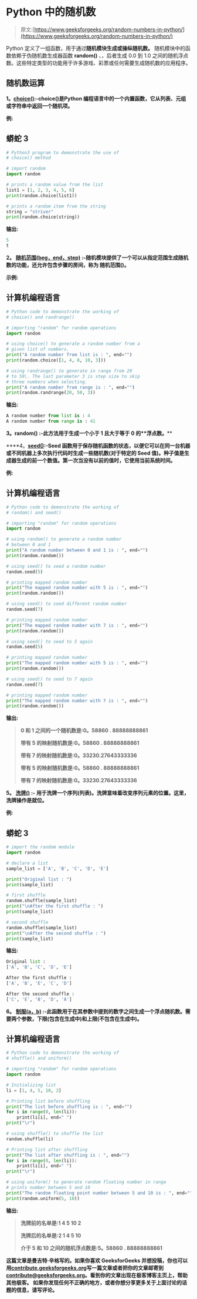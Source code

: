 # Python 中的随机数

> 原文:[https://www.geeksforgeeks.org/random-numbers-in-python/](https://www.geeksforgeeks.org/random-numbers-in-python/)

Python 定义了一组函数，用于通过**随机模块生成或操纵随机数。** 随机模块中的函数依赖于伪随机数生成器函数 **random()** 、，后者生成 0.0 到 1.0 之间的随机浮点数。这些特定类型的功能用于许多游戏、彩票或任何需要生成随机数的应用程序。

## 随机数运算

**1。**[**choice()**](https://www.geeksforgeeks.org/python-numbers-choice-function/)**:-choice()是Python 编程语言中的一个内置函数，它从列表、元组或字符串中返回一个随机项。**

****例:****

## **蟒蛇 3**

```py
# Python3 program to demonstrate the use of
# choice() method

# import random
import random

# prints a random value from the list
list1 = [1, 2, 3, 4, 5, 6]
print(random.choice(list1))

# prints a random item from the string
string = "striver"
print(random.choice(string))
```

****输出:****

```py
5
t
```

****2。** [**随机范围(beg，end，step)**](https://www.geeksforgeeks.org/randrange-in-python/) :-随机模块提供了一个可以从指定范围生成随机数的功能，还允许包含步骤的房间，称为 **随机范围()。****

****示例:****

## **计算机编程语言**

```py
# Python code to demonstrate the working of
# choice() and randrange()

# importing "random" for random operations
import random

# using choice() to generate a random number from a
# given list of numbers.
print("A random number from list is : ", end="")
print(random.choice([1, 4, 8, 10, 3]))

# using randrange() to generate in range from 20
# to 50\. The last parameter 3 is step size to skip
# three numbers when selecting.
print("A random number from range is : ", end="")
print(random.randrange(20, 50, 3))
```

****输出:****

```py
A random number from list is : 4
A random number from range is : 41
```

****3。random()** :-此方法用于生成一个小于 1 且大于等于 0 的**浮点数。****

****4。**[**seed()**](https://www.geeksforgeeks.org/random-seed-in-python/):-Seed 函数用于保存随机函数的状态，以便它可以在同一台机器或不同机器上多次执行代码时生成一些随机数(对于特定的 Seed 值)。种子值是生成器生成的前一个数值。第一次当没有以前的值时，它使用当前系统时间。**

****例:****

## **计算机编程语言**

```py
# Python code to demonstrate the working of
# random() and seed()

# importing "random" for random operations
import random

# using random() to generate a random number
# between 0 and 1
print("A random number between 0 and 1 is : ", end="")
print(random.random())

# using seed() to seed a random number
random.seed(5)

# printing mapped random number
print("The mapped random number with 5 is : ", end="")
print(random.random())

# using seed() to seed different random number
random.seed(7)

# printing mapped random number
print("The mapped random number with 7 is : ", end="")
print(random.random())

# using seed() to seed to 5 again
random.seed(5)

# printing mapped random number
print("The mapped random number with 5 is : ", end="")
print(random.random())

# using seed() to seed to 7 again
random.seed(7)

# printing mapped random number
print("The mapped random number with 7 is : ", end="")
print(random.random())
```

****输出:****

> **0 和 1 之间的一个随机数是:0。58860 . 88888888861**
> 
> **带有 5 的映射随机数是:0。58860 . 88888888861**
> 
> **带有 7 的映射随机数是:0。33230.27643333336**
> 
> **带有 5 的映射随机数是:0。58860 . 88888888861**
> 
> **带有 7 的映射随机数是:0。33230.27643333336**

****5。** [**洗牌()**](https://www.geeksforgeeks.org/random-shuffle-function-in-python/) :- 用于洗牌一个序列(列表)。洗牌意味着改变序列元素的位置。这里，洗牌操作是就位。**

****例:****

## **蟒蛇 3**

```py
# import the random module
import random

# declare a list
sample_list = ['A', 'B', 'C', 'D', 'E']

print("Original list : ")
print(sample_list)

# first shuffle
random.shuffle(sample_list)
print("\nAfter the first shuffle : ")
print(sample_list)

# second shuffle
random.shuffle(sample_list)
print("\nAfter the second shuffle : ")
print(sample_list)
```

****输出:****

```py
Original list : 
['A', 'B', 'C', 'D', 'E']

After the first shuffle : 
['A', 'B', 'E', 'C', 'D']

After the second shuffle : 
['C', 'E', 'B', 'D', 'A']
```

****6。** [**制服(a，b)**](https://www.geeksforgeeks.org/python-number-uniform-method/) :-此函数用于在其参数中提到的数字之间生成一个**浮点随机数。**需要两个参数，下限(包含在生成中)和上限(不包含在生成中)。****** 

## **计算机编程语言**

```py
# Python code to demonstrate the working of
# shuffle() and uniform()

# importing "random" for random operations
import random

# Initializing list
li = [1, 4, 5, 10, 2]

# Printing list before shuffling
print("The list before shuffling is : ", end="")
for i in range(0, len(li)):
    print(li[i], end=" ")
print("\r")

# using shuffle() to shuffle the list
random.shuffle(li)

# Printing list after shuffling
print("The list after shuffling is : ", end="")
for i in range(0, len(li)):
    print(li[i], end=" ")
print("\r")

# using uniform() to generate random floating number in range
# prints number between 5 and 10
print("The random floating point number between 5 and 10 is : ", end="")
print(random.uniform(5, 10))
```

****输出:****

> **洗牌前的名单是:1 4 5 10 2**
> 
> **洗牌后的名单是:2 1 4 5 10**
> 
> **介于 5 和 10 之间的随机浮点数是:5。58860 . 88888888861**

**这篇文章是曼吉特·辛格写的。如果你喜欢 GeeksforGeeks 并想投稿，你也可以用[contribute.geeksforgeeks.org](http://www.contribute.geeksforgeeks.org)写一篇文章或者把你的文章邮寄到 contribute@geeksforgeeks.org。看到你的文章出现在极客博客主页上，帮助其他极客。
如果你发现任何不正确的地方，或者你想分享更多关于上面讨论的话题的信息，请写评论。**